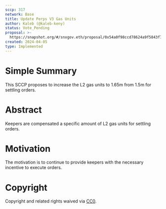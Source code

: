 ```yaml
---
sccp: 317
network: Base
title: Update Perps V3 Gas Units
author: Kaleb (@kaleb-keny)
status: Vote_Pending
proposal: >-
  https://snapshot.org/#/snxgov.eth/proposal/0x54a0f98ccd78624a9f5843f76df785c6197faf1ea44f5a56d38fa3dc2cc4c640
created: 2024-04-05
type: Implemented
---
```


# Simple Summary

This SCCP proposes to increase the L2 gas units to 1.65m from 1.5m for settling orders.

# Abstract

Keepers are compensated a specific amount of L2 gas units for settling orders.

# Motivation

The motivation is to continue to provide keepers with the necessary incentive to execute orders. 

# Copyright

Copyright and related rights waived via [CC0](https://creativecommons.org/publicdomain/zero/1.0/).


